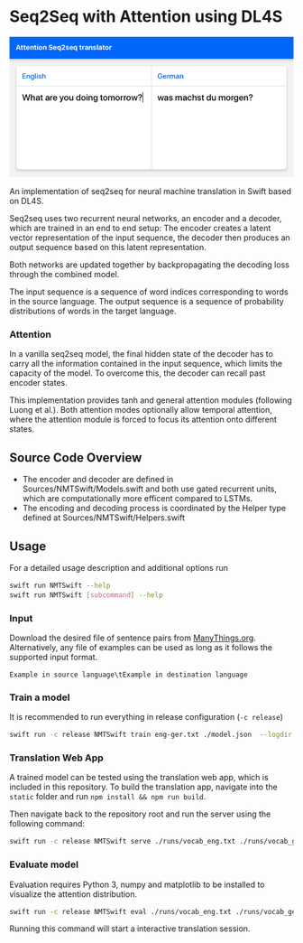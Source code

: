 # Seq2Seq with Attention using DL4S

![demo image](https://github.com/palle-k/Seq2Seq-DL4S/blob/master/.github/image.png?raw=true)

An implementation of seq2seq for neural machine translation in Swift based on DL4S.

Seq2seq uses two recurrent neural networks, an encoder and a decoder, which are trained in an end to end setup:
The encoder creates a latent vector representation of the input sequence, the decoder then produces an output sequence based on this latent representation.

Both networks are updated together by backpropagating the decoding loss through the combined model.

The input sequence is a sequence of word indices corresponding to words in the source language.
The output sequence is a sequence of probability distributions of words in the target language.

### Attention

In a vanilla seq2seq model, the final hidden state of the decoder has to carry all the information contained in the input sequence, which limits
the capacity of the model. To overcome this, the decoder can recall past encoder states.

This implementation provides tanh and general attention modules (following Luong et al.). 
Both attention modes optionally allow temporal attention,
where the attention module is forced to focus its attention onto different states.

## Source Code Overview

- The encoder and decoder are defined in Sources/NMTSwift/Models.swift and both use gated recurrent units, which are computationally more efficent compared to LSTMs.
- The encoding and decoding process is coordinated by the Helper type defined at Sources/NMTSwift/Helpers.swift

## Usage

For a detailed usage description and additional options run 

```bash
swift run NMTSwift --help
swift run NMTSwift [subcommand] --help
```

### Input

Download the desired file of sentence pairs from [ManyThings.org](https://www.manythings.org/anki/).
Alternatively, any file of examples can be used as long as it follows the supported input format.

```
Example in source language\tExample in destination language
```

### Train a model

It is recommended to run everything in release configuration (`-c release`)

```bash
swift run -c release NMTSwift train eng-ger.txt ./model.json  --logdir ./logs
```

### Translation Web App

A trained model can be tested using the translation web app, which is included in this repository.
To build the translation app, navigate into the `static` folder and run `npm install && npm run build`.

Then navigate back to the repository root and run the server using the following command:

```bash
swift run -c release NMTSwift serve ./runs/vocab_eng.txt ./runs/vocab_ger.txt ./runs/model.json
```

### Evaluate  model

Evaluation requires Python 3, numpy and matplotlib to be installed to visualize the attention distribution.

```bash
swift run -c release NMTSwift eval ./runs/vocab_eng.txt ./runs/vocab_ger.txt ./runs/model.json
```

Running this command will start a interactive translation session.
